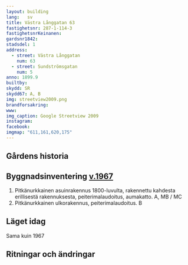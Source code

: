 ```yaml
---
layout: building
lang:   sv
title: Västra Långgatan 63
fastighetsnr: 287-1-114-3
fastighetsnrKeinanen:
gardsnr1842:
stadsdel: 1
address:
  - street: Västra Långgatan
    num: 63
  - street: Sundströmsgatan
    num: 5
anno: 1899.9
builtby:
skydd: SR
skydd67: A, B
img: streetview2009.png
brandforsakring:
www:
img_caption: Google Streetview 2009
instagram:
facebook:
imgmap: "611,161,620,175"
---
```


## Gårdens historia

## Byggnadsinventering <a href="/sources/keinanen_karki.pdf">v.1967</a>
1. Pitkänurkkainen asuinrakennus 1800-luvulta, rakennettu kahdesta erillisestä rakennuksesta, peiterimalaudoitus,
aumakatto. A, MB / MC
2. Pitkänurkkainen ulkorakennus, peiterimalaudoitus. B

## Läget idag
Sama kuin 1967

## Ritningar och ändringar
